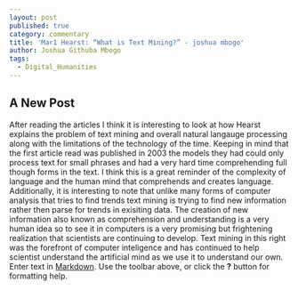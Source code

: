 ```yaml
---
layout: post
published: true
category: commentary
title: 'Mar1 Hearst: “What is Text Mining?” - joshua mbogo'
author: Joshua Githuba Mbogo
tags:
  - Digital_Humanities
---
```

## A New Post
After reading the articles I think it is interesting to look at how Hearst explains the problem of text mining and overall natural langauge processing along with the limitations of the technology of the time. Keeping in mind that the first article read was published in 2003 the models they had could only process text for small phrases and had a very hard time comprehending full though forms in the text. I think this is a great reminder of the complexity of language and the human mind that comprehends and creates language. Additionally, it is interesting to note that unlike many forms of computer analysis that tries to find trends text mining is trying to find new information rather then parse for trends in exisiting data. The creation of new information also known as comprehension and understanding is a very human idea so to see it in computers is a very promising but frightening realization that scientists are continuing to develop. Text mining in this right was the forefront of computer inteligence and has continued to help scientist understand the artificial mind as we use it to understand our own.
Enter text in [Markdown](http://daringfireball.net/projects/markdown/). Use the toolbar above, or click the **?** button for formatting help.
